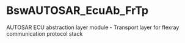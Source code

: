 # BswAUTOSAR_EcuAb_FrTp
AUTOSAR ECU abstraction layer module - Transport layer for flexray communication protocol stack
